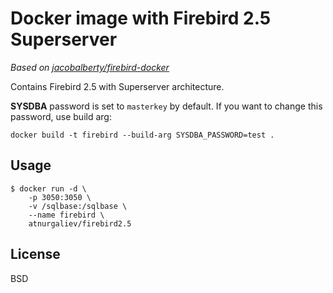 Docker image with Firebird 2.5 Superserver
==========================================

_Based on [jacobalberty/firebird-docker](https://github.com/jacobalberty/firebird-docker)_

Contains Firebird 2.5 with Superserver architecture.

**SYSDBA** password is set to `masterkey` by default. 
If you want to change this password, use build arg:

    docker build -t firebird --build-arg SYSDBA_PASSWORD=test .

Usage
-----

    $ docker run -d \
        -p 3050:3050 \
        -v /sqlbase:/sqlbase \
        --name firebird \
        atnurgaliev/firebird2.5

License
-------

BSD
